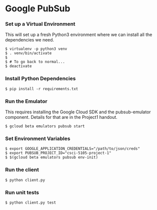 # Google PubSub

### Set up a Virtual Environment
This will set up a fresh Python3 environment where we can install all the dependencies we need.

```
$ virtualenv -p python3 venv
$ . venv/bin/activate
$
$ # To go back to normal...
$ deactivate
```

### Install Python Dependencies
```
$ pip install -r requirements.txt
```

### Run the Emulator
This requires installing the Google Cloud SDK and the pubsub-emulator component. Details for that are in the Project1 handout.

```
$ gcloud beta emulators pubsub start
```

### Set Environment Variables
```
$ export GOOGLE_APPLICATION_CREDENTIALS="/path/to/json/creds"
$ export PUBSUB_PROJECT_ID="csci-5105-project-1"
$ $(gcloud beta emulators pubsub env-init)
```

### Run the client
```
$ python client.py
```
### Run unit tests
```
$ python client.py test
```
